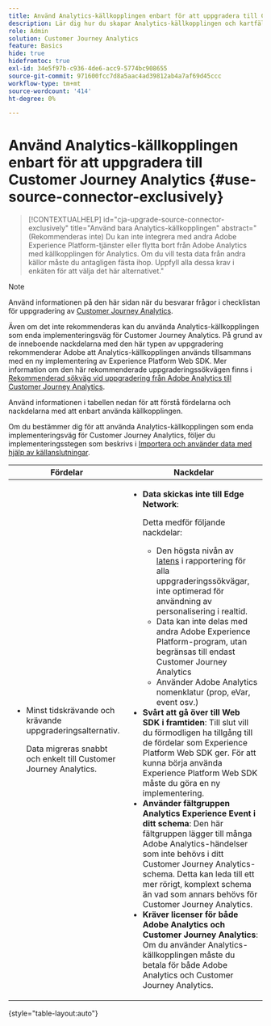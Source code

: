 ```yaml
---
title: Använd Analytics-källkopplingen enbart för att uppgradera till Customer Journey Analytics
description: Lär dig hur du skapar Analytics-källkopplingen och kartfälten
role: Admin
solution: Customer Journey Analytics
feature: Basics
hide: true
hidefromtoc: true
exl-id: 34e5f97b-c936-4de6-acc9-5774bc908655
source-git-commit: 971600fcc7d8a5aac4ad39812ab4a7af69d45ccc
workflow-type: tm+mt
source-wordcount: '414'
ht-degree: 0%

---
```


# Använd Analytics-källkopplingen enbart för att uppgradera till Customer Journey Analytics {#use-source-connector-exclusively}

<!-- markdownlint-disable MD034 -->

>[!CONTEXTUALHELP]
>id="cja-upgrade-source-connector-exclusively"
>title="Använd bara Analytics-källkopplingen"
>abstract="(Rekommenderas inte) Du kan inte integrera med andra Adobe Experience Platform-tjänster eller flytta bort från Adobe Analytics med källkopplingen för Analytics. Om du vill testa data från andra källor måste du antagligen fästa ihop. Uppfyll alla dessa krav i enkäten för att välja det här alternativet."

<!-- markdownlint-enable MD034 -->

>[!NOTE]
> 
>Använd informationen på den här sidan när du besvarar frågor i checklistan för uppgradering av [Customer Journey Analytics](https://gigazelle.github.io/cja-ttv/).

Även om det inte rekommenderas kan du använda Analytics-källkopplingen som enda implementeringsväg för Customer Journey Analytics. På grund av de inneboende nackdelarna med den här typen av uppgradering rekommenderar Adobe att Analytics-källkopplingen används tillsammans med en ny implementering av Experience Platform Web SDK. Mer information om den här rekommenderade uppgraderingssökvägen finns i [Rekommenderad sökväg vid uppgradering från Adobe Analytics till Customer Journey Analytics](/help/getting-started/cja-upgrade/cja-upgrade-recommendations.md).

Använd informationen i tabellen nedan för att förstå fördelarna och nackdelarna med att enbart använda källkopplingen.

Om du bestämmer dig för att använda Analytics-källkopplingen som enda implementeringsväg för Customer Journey Analytics, följer du implementeringsstegen som beskrivs i [Importera och använder data med hjälp av källanslutningar](/help/data-ingestion/sources.md).

| Fördelar | Nackdelar |
|----------|---------|
| <ul><li>Minst tidskrävande och krävande uppgraderingsalternativ. <p>Data migreras snabbt och enkelt till Customer Journey Analytics.</p></li></ul> | <ul><li>**Data skickas inte till Edge Network**: <p>Detta medför följande nackdelar:</p><ul><li>Den högsta nivån av [latens](/help/technotes/guardrails.md#latencies) i rapportering för alla uppgraderingssökvägar, inte optimerad för användning av personalisering i realtid.</li><li>Data kan inte delas med andra Adobe Experience Platform-program, utan begränsas till endast Customer Journey Analytics</li><li>Använder Adobe Analytics nomenklatur (prop, eVar, event osv.)</li></ul><li>**Svårt att gå över till Web SDK i framtiden**: Till slut vill du förmodligen ha tillgång till de fördelar som Experience Platform Web SDK ger. För att kunna börja använda Experience Platform Web SDK måste du göra en ny implementering.</li><li>**Använder fältgruppen Analytics Experience Event i ditt schema**: Den här fältgruppen lägger till många Adobe Analytics-händelser som inte behövs i ditt Customer Journey Analytics-schema.  Detta kan leda till ett mer rörigt, komplext schema än vad som annars behövs för Customer Journey Analytics.</li><li>**Kräver licenser för både Adobe Analytics och Customer Journey Analytics**: Om du använder Analytics-källkopplingen måste du betala för både Adobe Analytics och Customer Journey Analytics.</li></ul> |

{style="table-layout:auto"}
